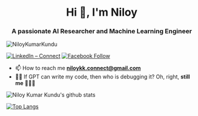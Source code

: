 <h1 align="center">Hi 👋, I'm Niloy </h1>
<h3 align="center">A passionate AI Researcher and Machine Learning Engineer</h3>

<p align="left"> <img src="https://komarev.com/ghpvc/?username=NiloyKumarKundu&label=Profile%20views&color=0e75b6&style=flat" alt="NiloyKumarKundu" /> </p>


[![LinkedIn – Connect](http://img.shields.io/badge/%20-Connect-black?color=14171A&labelColor=212121&logo=linkedin&logoColor=ffffff)](https://www.linkedin.com/in/niloykk)    [![Facebook Follow](http://img.shields.io/badge/%20-Connect-black?color=14171A&labelColor=1976d2&logo=facebook&logoColor=ffffff)](https://www.facebook.com/NiloyKK)

- 📫 How to reach me **niloykk.connect@gmail.com**
- 🧑‍💻 If GPT can write my code, then who is debugging it? Oh, right, **still me** 🤡🔧💀

![Niloy Kumar Kundu's github stats](https://github-readme-stats.vercel.app/api?username=NiloyKumarKundu&show_icons=true&theme=gotham)

[![Top Langs](https://github-readme-stats.vercel.app/api/top-langs/?username=NiloyKumarKundu&layout=donut&theme=gotham)](https://github.com/NiloyKumarKundu/github-readme-stats)
